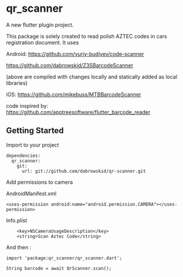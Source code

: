# qr_scanner

A new flutter plugin project.

This package is solely created to read polish AZTEC codes in cars registration document. 
It uses

Android: 
https://github.com/yuriy-budiyev/code-scanner

https://github.com/dabrowskid/Z3SBarcodeScanner 

(above are compiled with changes locally and statically added as local libraries)

iOS: https://github.com/mikebuss/MTBBarcodeScanner

code inspired by: 
https://github.com/apptreesoftware/flutter_barcode_reader

## Getting Started

Import to your project  
```
dependencies:
  qr_scanner:
    git:
      url: git://github.com/dabrowskid/qr-scanner.git
```

Add permissions to camera 

AndroidManifest.xml
```
<uses-permission android:name="android.permission.CAMERA"></uses-permission>
```

Info.plist
```
	<key>NSCameraUsageDescription</key>
	<string>Scan Aztec Code</string>
```

And then : 

```
import 'package:qr_scanner/qr_scanner.dart';

String barcode = await QrScanner.scan();
```
